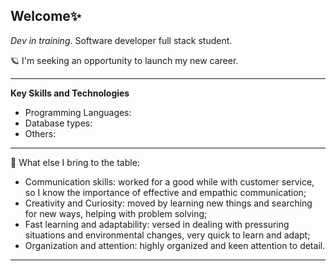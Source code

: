 ## Welcome✨

*Dev in training*. Software developer full stack student.

🪐 I'm seeking an opportunity to launch my new career.

---

**Key Skills and Technologies**
- Programming Languages:
- Database types:
- Others:

---

🎇 What else I bring to the table:
- Communication skills: worked for a good while with customer service, so I know the importance of effective and empathic communication;
- Creativity and Curiosity: moved by learning new things and searching for new ways, helping with problem solving;
- Fast learning and adaptability: versed in dealing with pressuring situations and environmental changes, very quick to learn and adapt;
- Organization and attention: highly organized and keen attention to detail.

---

